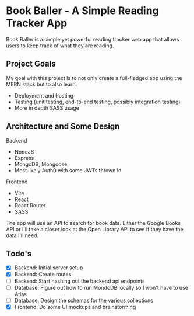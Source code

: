 # Book Baller - A Simple Reading Tracker App

Book Baller is a simple yet powerful reading tracker web app that allows users to keep track of what they are reading.

## Project Goals

My goal with this project is to not only create a full-fledged app using the MERN stack but to also learn:
- Deployment and hosting
- Testing (unit testing, end-to-end testing, possibly integration testing)
- More in depth SASS usage

## Architecture and Some Design
Backend
- NodeJS
- Express
- MongoDB, Mongoose
- Most likely Auth0 with some JWTs thrown in

Frontend
- Vite
- React
- React Router
- SASS

The app will use an API to search for book data. Either the Google Books API or I'll take a closer look at the Open Library API to see if they have the data I'll need.

## Todo's

- [x] Backend: Initial server setup
- [x] Backend: Create routes
- [ ] Backend: Start hashing out the backend api endpoints
- [ ] Database: Figure out how to run MondoDB locally so I won't have to use Atlas
- [ ] Database: Design the schemas for the various collections
- [x] Frontend: Do some UI mockups and brainstorming 